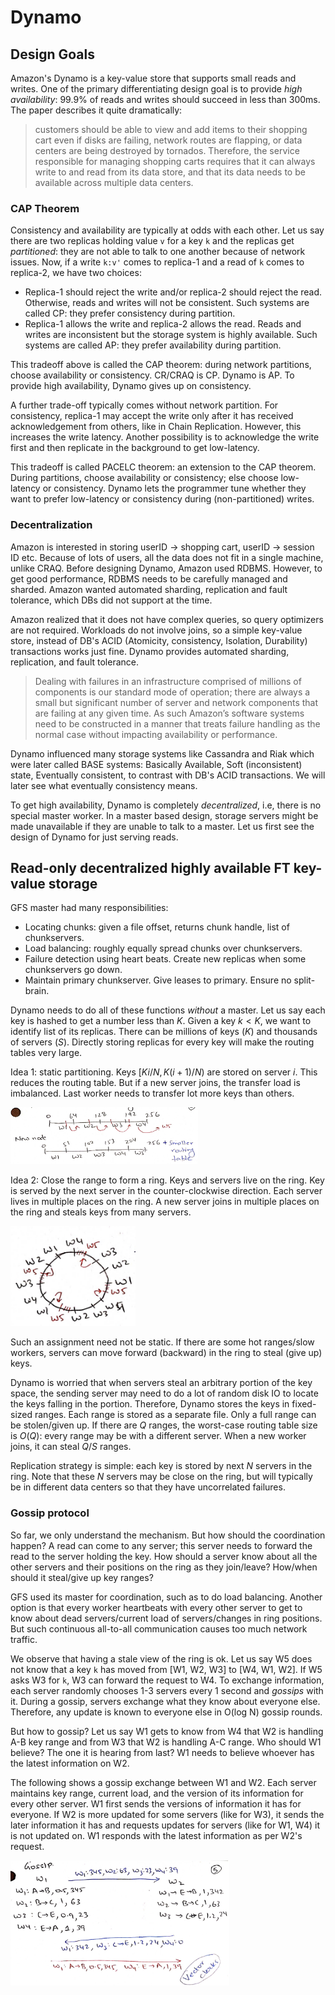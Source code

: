 # Dynamo

## Design Goals

Amazon's Dynamo is a key-value store that supports small reads and writes.  One
of the primary differentiating design goal is to provide *high availability*: 99.9%
of reads and writes should succeed in less than 300ms. The paper describes it
quite dramatically:

> customers should be able to view and add items to their shopping cart even if
disks are failing, network routes are flapping, or data centers are being
destroyed by tornados. Therefore, the service responsible for managing shopping
carts requires that it can always write to and read from its data store, and
that its data needs to be available across multiple data centers.

### CAP Theorem

Consistency and availability are typically at odds with each other. Let us say
there are two replicas holding value `v` for a key `k` and the replicas get
*partitioned*: they are not able to talk to one another because of network
issues. Now, if a write `k:v'` comes to replica-1 and a read of `k` comes to
replica-2, we have two choices:

* Replica-1 should reject the write and/or replica-2 should reject the read.
Otherwise, reads and writes will not be consistent. Such systems are called CP:
they prefer consistency during partition.
* Replica-1 allows the write and replica-2 allows the read. Reads and writes 
are inconsistent but the storage system is highly available. Such systems are
called AP: they prefer availability during partition.

This tradeoff above is called the CAP theorem: during network partitions, choose
availability or consistency. CR/CRAQ is CP. Dynamo is AP. To provide high
availability, Dynamo gives up on consistency.

A further trade-off typically comes without network partition. For consistency,
replica-1 may accept the write only after it has received acknowledgement from
others, like in Chain Replication. However, this increases the write latency.
Another possibility is to acknowledge the write first and then replicate in the
background to get low-latency.

This tradeoff is called PACELC theorem: an extension to the CAP theorem. During
partitions, choose availability or consistency; else choose low-latency or
consistency. Dynamo lets the programmer tune whether they want to prefer
low-latency or consistency during (non-partitioned) writes.

### Decentralization

Amazon is interested in storing userID -> shopping cart, userID -> session ID
etc. Because of lots of users, all the data does not fit in a single machine,
unlike CRAQ. Before designing Dynamo, Amazon used RDBMS. However, to get good
performance, RDBMS needs to be carefully managed and sharded. Amazon wanted
automated sharding, replication and fault tolerance, which DBs did not support
at the time. 

Amazon realized that it does not have complex queries, so query optimizers are
not required. Workloads do not involve joins, so a simple key-value store,
instead of DB's ACID (Atomicity, consistency, Isolation, Durability)
transactions works just fine.  Dynamo provides automated sharding, replication,
and fault tolerance. 

> Dealing with failures in an infrastructure comprised of millions of components
is our standard mode of operation; there are always a small but significant
number of server and network components that are failing at any given time. As
such Amazon’s software systems need to be constructed in a manner that treats
failure handling as the normal case without impacting availability or
performance.

Dynamo influenced many storage systems like Cassandra and Riak which were later
called BASE systems: Basically Available, Soft (inconsistent) state, Eventually
consistent, to contrast with DB's ACID transactions. We will later see what
eventually consistency means.

To get high availability, Dynamo is completely *decentralized*, i.e, there is no
special master worker. In a master based design, storage servers might be made
unavailable if they are unable to talk to a master.  Let us first see the design
of Dynamo for just serving reads.

## Read-only decentralized highly available FT key-value storage

GFS master had many responsibilities:
* Locating chunks: given a file offset, returns chunk handle, list of
  chunkservers.
* Load balancing: roughly equally spread chunks over chunkservers.
* Failure detection using heart beats. Create new replicas when some
  chunkservers go down.
* Maintain primary chunkserver. Give leases to primary. Ensure no split-brain.

Dynamo needs to do all of these functions *without* a master.  Let us say each
key is hashed to get a number less than $K$. Given a key $k<K$, we want to
identify list of its replicas. There can be millions of keys ($K$) and thousands
of servers ($S$). Directly storing replicas for every key will make the routing
tables very large.

Idea 1: static partitioning. Keys $[Ki/N, K(i+1)/N)$ are stored on server $i$.
This reduces the routing table. But if a new server joins, the transfer load is
imbalanced. Last worker needs to transfer lot more keys than others.

<img width=300 src="assets/figs/dynamo-static.png">

Idea 2: Close the range to form a ring. Keys and servers live on the ring. Key
is served by the next server in the counter-clockwise direction. Each server
lives in multiple places on the ring. A new server joins in multiple places on
the ring and steals keys from many servers.

<img width=200 src="assets/figs/dynamo-ring.png">

Such an assignment need not be static. If there are some hot ranges/slow
workers, servers can move forward (backward) in the ring to steal (give up)
keys. 

Dynamo is worried that when servers steal an arbitrary portion of the key space,
the sending server may need to do a lot of random disk IO to locate the keys
falling in the portion. Therefore, Dynamo stores the keys in fixed-sized ranges.
Each range is stored as a separate file. Only a full range can be stolen/given
up. If there are $Q$ ranges, the worst-case routing table size is $O(Q)$: every
range may be with a different server. When a new worker joins, it can steal
$Q/S$ ranges.

Replication strategy is simple: each key is stored by next $N$ servers in the
ring. Note that these $N$ servers may be close on the ring, but will typically
be in different data centers so that they have uncorrelated failures.

### Gossip protocol

So far, we only understand the mechanism. But how should the coordination
happen? A read can come to any server; this server needs to forward the read to
the server holding the key. How should a server know about all the other servers
and their positions on the ring as they join/leave? How/when should it
steal/give up key ranges?  

GFS used its master for coordination, such as to do load balancing. Another
option is that every worker heartbeats with every other server to get to know
about dead servers/current load of servers/changes in ring positions. But such
continuous all-to-all communication causes too much network traffic.

We observe that having a stale view of the ring is ok. Let us say W5 does not
know that a key `k` has moved from [W1, W2, W3] to [W4, W1, W2]. If W5 asks W3
for `k`, W3 can forward the request to W4. To exchange information, each server
randomly chooses 1-3 servers every 1 second and *gossips* with it. During a
gossip, servers exchange what they know about everyone else. Therefore, any
update is known to everyone else in O(log N) gossip rounds.

But how to gossip? Let us say W1 gets to know from W4 that W2 is handling A-B
key range and from W3 that W2 is handling A-C range. Who should W1 believe?  The
one it is hearing from last? W1 needs to believe whoever has the latest
information on W2. 

The following shows a gossip exchange between W1 and W2. Each server maintains
key range, current load, and the version of its information for every other
server. W1 first sends the versions of information it has for everyone. If W2 is
more updated for some servers (like for W3), it sends the later information it
has and requests updates for servers (like for W1, W4) it is not updated on.  W1
responds with the latest information as per W2's request.

<img width=350 src="assets/figs/dynamo-gossip.png">